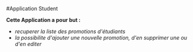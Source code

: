 #Application Student


**Cette Application a pour but :**  
* *recuperer la liste des promotions d'étudiants* 
* *la possibilite d'ajouter une nouvelle promotion, d'en supprimer une ou d'en editer* 
    


